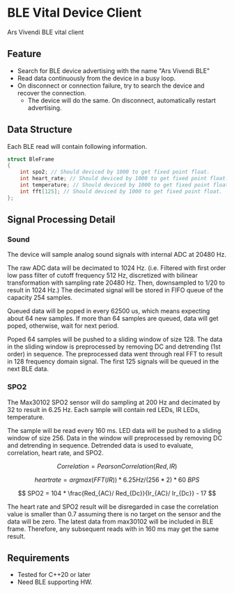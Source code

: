 # BLE Vital Device Client
Ars Vivendi BLE vital client

## Feature
- Search for BLE device advertising with the name "Ars Vivendi BLE"
- Read data continuously from the device in a busy loop.
- On disconnect or connection failure, try to search the device and recover the connection.
  - The device will do the same. On disconnect, automatically restart advertising.

## Data Structure
Each BLE read will contain following information.
```cpp
struct BleFrame
{
    int spo2; // Should deviced by 1000 to get fixed point float.
    int heart_rate; // Should deviced by 1000 to get fixed point float.
    int temperature; // Should deviced by 1000 to get fixed point float.
    int fft[125]; // Should deviced by 1000 to get fixed point float.
};
```

## Signal Processing Detail
### Sound
The device will sample analog sound signals with internal ADC at 20480 Hz.

The raw ADC data will be decimated to 1024 Hz. (i.e. Filtered with first order low pass filter of cutoff frequency 512 Hz, discretized with bilinear transformation with sampling rate 20480 Hz. Then, downsampled to 1/20 to result in 1024 Hz.) The decimated signal will be stored in FIFO queue of the capacity 254 samples.

Queued data will be poped in every 62500 us, which means expecting about 64 new samples. If more than 64 samples are queued, data will get poped, otherwise, wait for next period.

Poped 64 samples will be pushed to a sliding window of size 128. The data in the sliding window is preprocessed by removing DC and detrending (1st order) in sequence. The preprocessed data went through real FFT to result in 128 frequency domain signal. The first 125 signals will be queued in the next BLE data. 

### SPO2
The Max30102 SPO2 sensor will do sampling at 200 Hz and decimated by 32 to result in 6.25 Hz. Each sample will contain red LEDs, IR LEDs, temperature. 

The sample will be read every 160 ms. LED data will be pushed to a sliding window of size 256. Data in the window will preprocessed by removing DC and detrending in sequence. Detrended data is used to evaluate, correlation, heart rate, and SPO2.

$$ Correlation = Pearson Correlation (Red, IR) $$

$$ heart rate = argmax(FFT (IR)) * 6.25 Hz / (256 * 2) * 60 \ BPS $$

$$ SPO2 = 104 * \frac{Red_{AC}/ Red_{Dc}}{Ir_{AC}/ Ir_{Dc}} - 17 $$

The heart rate and SPO2 result will be disregarded in case the correlation value is smaller than 0.7 assuming there is no target on the sensor and the data will be zero. The latest data from max30102 will be included in BLE frame. Therefore, any subsequent reads with in 160 ms may get the same result. 

## Requirements 
- Tested for C++20 or later
- Need BLE supporting HW. 